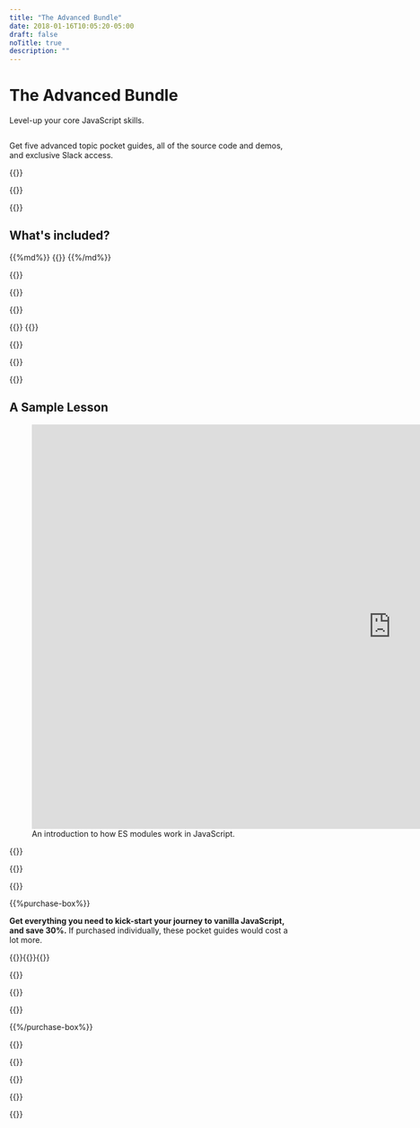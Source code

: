 ```yaml
---
title: "The Advanced Bundle"
date: 2018-01-16T10:05:20-05:00
draft: false
noTitle: true
description: ""
---
```


<h1 class="no-padding-top no-margin-bottom h5 text-sans">The Advanced Bundle</h1>
<p><span class="text-xlarge text-serif">Level-up your core JavaScript skills.</span></p>

<img class="img-center img-hero" alt="" src="/img/guides/advanced-bundle.png">

<span class="text-large">Get five advanced topic pocket guides, all of the source code and demos, and exclusive Slack access.</span>

{{<cta for="guides-all">}}

<div class="padding-bottom-small">{{<pricing-link>}}</div>

{{<used-by>}}

## What's included?

<div class="list-spaced-small">
{{%md%}}
{{<product-list package="advanced">}}
{{%/md%}}
</div>

{{<formats>}}

{{<testimonial-group group="learn">}}

{{<bonuses bundle="true">}}

{{<cta for="bonuses-guides">}}
{{<cta for="bonuses-list">}}

{{<pricing-link>}}

{{<testimonial-group group="slack">}}

{{<skills>}}

## A Sample Lesson

<figure>
	<iframe class="no-margin-bottom" src="https://player.vimeo.com/video/536543823?badge=0&amp;autopause=0&amp;player_id=0&amp;app_id=58479" width="1280" height="720" frameborder="0" allow="autoplay; fullscreen; picture-in-picture" allowfullscreen></iframe>
	<figcaption>An introduction to how ES modules work in JavaScript.</figcaption>
</figure>

{{<sample>}}

{{<money-back>}}

{{<cta for="bio">}}

{{%purchase-box%}}

**Get everything you need to kick-start your journey to vanilla JavaScript, and save 30%.** If purchased individually, these pocket guides would cost a lot more.

{{<purchase-summary bundle="true">}}{{<product-list-names package="advanced">}}{{</purchase-summary>}}

{{<cta for="guide-buy">}}

{{<purchase-link bundle="advanced" product="advanced">}}

{{<sales-numbers>}}

{{%/purchase-box%}}

{{<testimonial-group group="purchase">}}

{{<faq>}}

{{<pricing-link>}}

{{<testimonial-group group="faq">}}

{{<not-ready-yet>}}